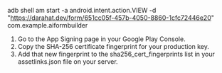 adb shell am start -a android.intent.action.VIEW -d "https://darahat.dev/form/651cc05f-457b-4050-8860-1cfc72446e20" com.example.aiformbuilder

1.  Go to the App Signing page in your Google Play Console.
2.  Copy the SHA-256 certificate fingerprint for your production key.
3.  Add that new fingerprint to the sha256_cert_fingerprints list in your assetlinks.json file on your server.
